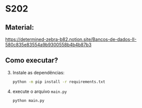 # S202

## Material:
https://determined-zebra-b82.notion.site/Bancos-de-dados-II-580c835e83554a9b9300558b4b4b87b3


## Como executar?
3. Instale as dependências:
    ```sh
    python -m pip install -r requirements.txt
    ```
4. execute o arquivo `main.py`
    ```sh
    python main.py
    ```

